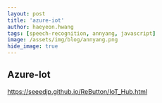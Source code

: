 ```yaml
---
layout: post
title: 'azure-iot' 
author: haeyeon.hwang
tags: [speech-recognition, annyang, javascript]
image: /assets/img/blog/annyang.png
hide_image: true
---
```


## **Azure-Iot**

https://seeedjp.github.io/ReButton/IoT_Hub.html

